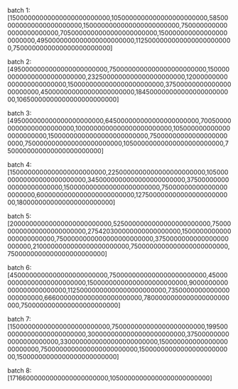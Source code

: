 
batch 1:
[15000000000000000000000000,1050000000000000000000000,585000000000000000000000,1500000000000000000000000,7500000000000000000000000,7050000000000000000000000,1500000000000000000000000,4950000000000000000000000,11250000000000000000000000,7500000000000000000000000]


batch 2:
[4950000000000000000000000,7500000000000000000000000,15000000000000000000000000,2325000000000000000000000,12000000000000000000000000,1500000000000000000000000,3750000000000000000000000,450000000000000000000000,18450000000000000000000000,10650000000000000000000000]

batch 3:
[495000000000000000000000,645000000000000000000000,7005000000000000000000000,1000000000000000000000000,1050000000000000000000000,15000000000000000000000000,750000000000000000000000,7500000000000000000000000,10500000000000000000000000,7500000000000000000000000]

batch 4:
[1500000000000000000000000,2250000000000000000000000,10500000000000000000000000,3450000000000000000000000,3750000000000000000000000,1500000000000000000000000,750000000000000000000000,6000000000000000000000000,12750000000000000000000000,1800000000000000000000000]

batch 5:
[20000000000000000000000000,5250000000000000000000000,7500000000000000000000000,275420300000000000000000,1500000000000000000000000,7500000000000000000000000,3750000000000000000000000,2100000000000000000000000,7500000000000000000000000,7500000000000000000000000]

batch 6:
[4500000000000000000000000,7500000000000000000000000,4500000000000000000000000,15000000000000000000000000,9000000000000000000000000,11250000000000000000000000,7350000000000000000000000,6660000000000000000000000,7800000000000000000000000,7500000000000000000000000]

batch 7:
[15000000000000000000000000,750000000000000000000000,19950000000000000000000000,3000000000000000000000000,375000000000000000000000,3300000000000000000000000,15000000000000000000000000,7500000000000000000000000,1500000000000000000000000,15000000000000000000000000]

batch 8:
[17166000000000000000000000,10500000000000000000000000]






